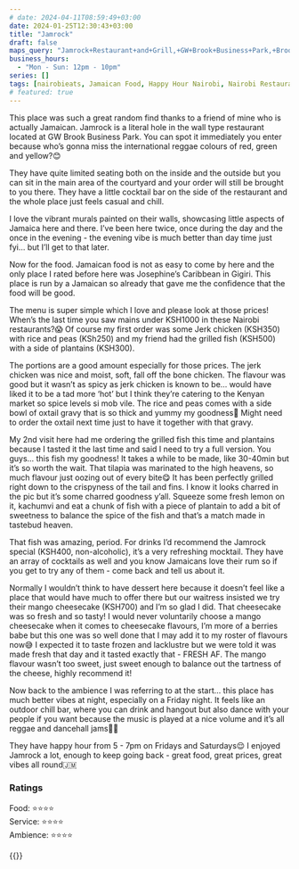 ```yaml
---
# date: 2024-04-11T08:59:49+03:00
date: 2024-01-25T12:30:43+03:00
title: "Jamrock"
draft: false
maps_query: "Jamrock+Restaurant+and+Grill,+GW+Brook+Business+Park,+Brookside+Drive,+Nairobi"
business_hours:
  - "Mon - Sun: 12pm - 10pm"
series: []
tags: [nairobieats, Jamaican Food, Happy Hour Nairobi, Nairobi Restaurants]
# featured: true
---
```


This place was such a great random find thanks to a friend of mine who is actually Jamaican. Jamrock is a literal hole in the wall type restaurant located at GW Brook Business Park. You can spot it immediately you enter because who’s gonna miss the international reggae colours of red, green and yellow?😊

They have quite limited seating both on the inside and the outside but you can sit in the main area of the courtyard and your order will still be brought to you there. They have a little cocktail bar on the side of the restaurant and the whole place just feels casual and chill.

I love the vibrant murals painted on their walls, showcasing little aspects of Jamaica here and there. I’ve been here twice, once during the day and the once in the evening - the evening vibe is much better than day time just fyi… but I’ll get to that later.

Now for the food. Jamaican food is not as easy to come by here and the only place I rated before here was Josephine’s Caribbean in Gigiri. This place is run by a Jamaican so already that gave me the confidence that the food will be good.

The menu is super simple which I love and please look at those prices! When’s the last time you saw mains under KSH1000 in these Nairobi restaurants?😱 Of course my first order was some Jerk chicken (KSH350) with rice and peas (KSh250) and my friend had the grilled fish (KSH500) with a side of plantains (KSH300).

The portions are a good amount especially for those prices. The jerk chicken was nice and moist, soft, fall off the bone chicken. The flavour was good but it wasn’t as spicy as jerk chicken is known to be… would have liked it to be a tad more ‘hot’ but I think they’re catering to the Kenyan market so spice levels si mob vile. The rice and peas comes with a side bowl of oxtail gravy that is so thick and yummy my goodness🤤 Might need to order the oxtail next time just to have it together with that gravy.

My 2nd visit here had me ordering the grilled fish this time and plantains because I tasted it the last time and said I need to try a full version. You guys… this fish my goodness! It takes a while to be made, like 30-40min but it’s so worth the wait. That tilapia was marinated to the high heavens, so much flavour just oozing out of every bite😋 It has been perfectly grilled right down to the crispyness of the tail and fins. I know it looks charred in the pic but it’s some charred goodness y’all. Squeeze some fresh lemon on it, kachumvi and eat a chunk of fish with a piece of plantain to add a bit of sweetness to balance the spice of the fish and that’s a match made in tastebud heaven.

That fish was amazing, period. For drinks I’d recommend the Jamrock special (KSH400, non-alcoholic), it’s a very refreshing mocktail. They have an array of cocktails as well and you know Jamaicans love their rum so if you get to try any of them - come back and tell us about it.

Normally I wouldn’t think to have dessert here because it doesn’t feel like a place that would have much to offer there but our waitress insisted we try their mango cheesecake (KSH700) and I’m so glad I did. That cheesecake was so fresh and so tasty! I would never voluntarily choose a mango cheesecake when it comes to cheesecake flavours, I’m more of a berries babe but this one was so well done that I may add it to my roster of flavours now😅 I expected it to taste frozen and lacklustre but we were told it was made fresh that day and it tasted exactly that - FRESH AF. The mango flavour wasn’t too sweet, just sweet enough to balance out the tartness of the cheese, highly recommend it!

Now back to the ambience I was referring to at the start… this place has much better vibes at night, especially on a Friday night. It feels like an outdoor chill bar, where you can drink and hangout but also dance with your people if you want because the music is played at a nice volume and it’s all reggae and dancehall jams💃🏽

They have happy hour from 5 - 7pm on Fridays and Saturdays😌 I enjoyed Jamrock a lot, enough to keep going back - great food, great prices, great vibes all round🇯🇲

### Ratings

Food: ⭐️⭐️⭐️⭐️<br>
Service: ⭐️⭐️⭐️⭐️<br>
Ambience: ⭐️⭐️⭐️⭐️<br>

{{<remote-image-gallery key="jamrock">}}
